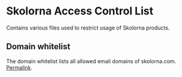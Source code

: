 # Skolorna Access Control List

Contains various files used to restrict usage of Skolorna products.

## Domain whitelist

The domain whitelist lists all allowed email domains of skolorna.com. [Permalink](https://raw.githubusercontent.com/skolorna/acl/main/domains.txt).
